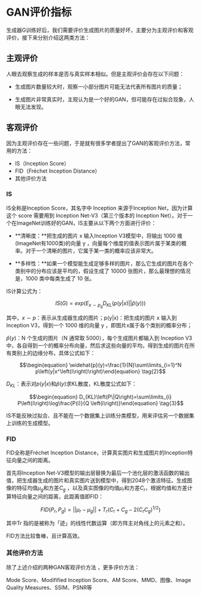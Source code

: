 # GAN评价指标

生成器G训练好后，我们需要评价生成图片的质量好坏，主要分为主观评价和客观评价，接下来分别介绍这两类方法：

## 主观评价

 人眼去观察生成的样本是否与真实样本相似。但是主观评价会存在以下问题：

* 生成图片数量较大时，观察一小部分图片可能无法代表所有图片的质量；

* 生成图片非常真实时，主观认为是一个好的GAN，但可能存在过拟合现象，人眼无法发现。

## 客观评价

因为主观评价存在一些问题，于是就有很多学者提出了GAN的客观评价方法，常用的方法：

* IS（Inception Score）
* FID（Fréchet Inception Distance）
* 其他评价方法

### IS

IS全称是Inception Score，其名字中 Inception 来源于Inception Net，因为计算这个 score 需要用到 Inception Net-V3（第三个版本的 Inception Net）。对于一个在ImageNet训练好的GAN，IS主要从以下两个方面进行评价：

* **清晰度：**把生成的图片 x 输入Inception V3模型中，将输出 1000 维(ImageNet有1000类)的向量 y ，向量每个维度的值表示图片属于某类的概率。对于一个清晰的图片，它属于某一类的概率应该非常大。

* **多样性：**如果一个模型能生成足够多样的图片，那么它生成的图片在各个类别中的分布应该是平均的，假设生成了 10000 张图片，那么最理想的情况是，1000 类中每类生成了 10 张。

IS计算公式为：

$$\begin{equation} IS(G) = exp(E_{x\sim p_g}D_{KL}(p(y|x)||\widehat{p}(y)))\end{equation}  \tag{1} $$

其中，$x\sim p$：表示从生成器生成的图片；p(y|x)：把生成的图片 x 输入到 Inception V3，得到一个 1000 维的向量 y ，即图片x属于各个类别的概率分布；

$\widehat{p}(y)$：N 个生成的图片（N 通常取 5000），每个生成图片都输入到 Inception V3 中，各自得到一个的概率分布向量，然后求这些向量的平均，得到生成的图片在所有类别上的边缘分布，具体公式如下： 

$$\begin{equation} \widehat{p}(y)=\frac{1}{N}\sum\limits_{i=1}^N p\left(y|x^\left(i\right)\right)\end{equation} \tag{2}$$

$D_{KL}$：表示对$p(y|x)$和$\widehat{p}(y)$求KL散度，KL散度公式如下：

$$\begin{equation} D_{KL}\left(P\|Q\right)=\sum\limits_{i} P\left(i\right)\log\frac{P(i)}{Q \left(i\right)}\end{equation} \tag{3}$$

IS不能反映过拟合、且不能在一个数据集上训练分类模型，用来评估另一个数据集上训练的生成模型。

### FID

FID全称是Fréchet Inception Distance，计算真实图片和生成图片的Inception特征向量之间的距离。

首先将Inception Net-V3模型的输出层替换为最后一个池化层的激活函数的输出值，把生成器生成的图片和真实图片送到模型中，得到2048个激活特征。生成图像的特征均值$\mu_g$和方差$C_g$ ，以及真实图像的均值$\mu_r$和方差$C_r$，根据均值和方差计算特征向量之间的距离，此距离值即FID：

$$FID\left(P_r,P_g\right) = ||\mu_r-\mu_g|| + T_r\left(C_r+C_g-2\left(C_rC_g\right)^{1/2}\right) \tag{4}$$

其中Tr 指的是被称为「迹」的线性代数运算（即方阵主对角线上的元素之和）。

FID方法比较鲁棒，且计算高效。 

### 其他评价方法

除了上述介绍的两种GAN客观评价方法 ，更多评价方法：

Mode Score、Modifified Inception Score、AM Score、MMD、图像、Image Quality Measures、SSIM、PSNR等
